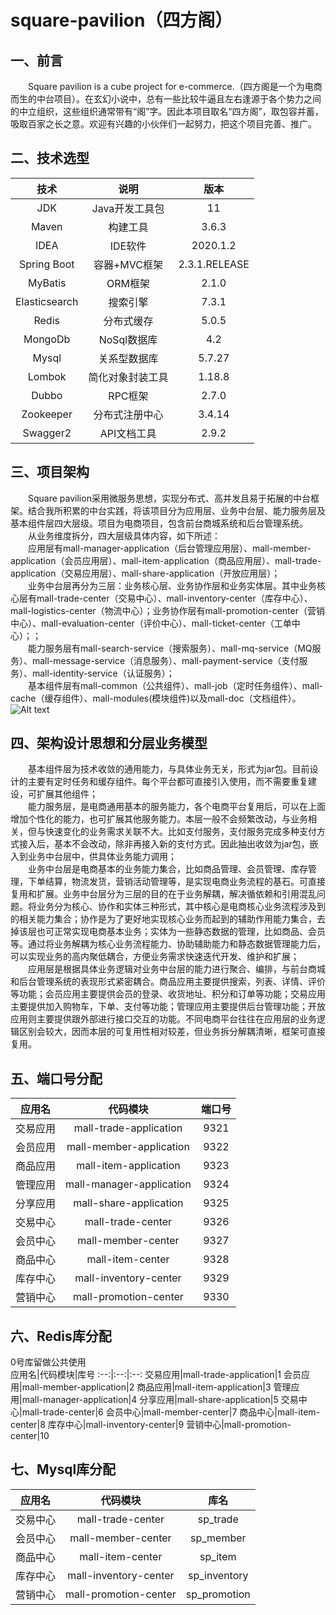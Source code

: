 # square-pavilion（四方阁）

## 一、前言

&emsp;&emsp;Square pavilion is a cube project for e-commerce.（四方阁是一个为电商而生的中台项目）。在玄幻小说中，总有一些比较牛逼且左右逢源于各个势力之间的中立组织，这些组织通常带有“阁”字。因此本项目取名“四方阁”，取包容并蓄，吸取百家之长之意。欢迎有兴趣的小伙伴们一起努力，把这个项目完善、推广。


## 二、技术选型

技术|说明|版本
:--:|:--:|:--:
JDK|Java开发工具包|11
Maven|构建工具|3.6.3
IDEA|IDE软件|2020.1.2
Spring Boot|容器+MVC框架|2.3.1.RELEASE
MyBatis|ORM框架|2.1.0
Elasticsearch|搜索引擎|7.3.1
Redis|分布式缓存|5.0.5
MongoDb|NoSql数据库|4.2
Mysql|关系型数据库|5.7.27
Lombok|简化对象封装工具|1.18.8
Dubbo|RPC框架|2.7.0
Zookeeper|分布式注册中心|3.4.14
Swagger2|API文档工具|2.9.2


## 三、项目架构

&emsp;&emsp;Square pavilion采用微服务思想，实现分布式、高并发且易于拓展的中台框架。结合我所积累的中台实践，将该项目分为应用层、业务中台层、能力服务层及基本组件层四大层级。项目为电商项目，包含前台商城系统和后台管理系统。  
&emsp;&emsp;从业务维度拆分，四大层级具体内容，如下所述：  
&emsp;&emsp;应用层有mall-manager-application（后台管理应用层）、mall-member-application（会员应用层）、mall-item-application（商品应用层）、mall-trade-application（交易应用层）、mall-share-application（开放应用层）；  
&emsp;&emsp;业务中台层再分为三层：业务核心层、业务协作层和业务实体层。其中业务核心层有mall-trade-center（交易中心）、mall-inventory-center（库存中心）、mall-logistics-center（物流中心）；业务协作层有mall-promotion-center（营销中心）、mall-evaluation-center（评价中心）、mall-ticket-center（工单中心）；；  
&emsp;&emsp;能力服务层有mall-search-service（搜索服务）、mall-mq-service（MQ服务）、mall-message-service（消息服务）、mall-payment-service（支付服务）、mall-identity-service（认证服务）；  
&emsp;&emsp;基本组件层有mall-common（公共组件）、mall-job（定时任务组件）、mall-cache（缓存组件）、mall-modules(模块组件)以及mall-doc（文档组件）。  
![Alt text](https://raw.githubusercontent.com/ChenJincheng-Gencent/square-pavilion/master/mall/mall-doc/%E6%9E%B6%E6%9E%84/Square%20Pavilion%E6%9E%B6%E6%9E%84%E5%9B%BE.png "Square Pavilion架构图")

## 四、架构设计思想和分层业务模型
&emsp;&emsp;基本组件层为技术收敛的通用能力，与具体业务无关，形式为jar包。目前设计的主要有定时任务和缓存组件。每个平台都可直接引入使用，而不需要重复建设，可扩展其他组件；  
&emsp;&emsp;能力服务层，是电商通用基本的服务能力，各个电商平台复用后，可以在上面增加个性化的能力，也可扩展其他服务能力。本层一般不会频繁改动，与业务相关，但与快速变化的业务需求关联不大。比如支付服务，支付服务完成多种支付方式接入后，基本不会改动，除非再接入新的支付方式。因此抽出收敛为jar包，嵌入到业务中台层中，供具体业务能力调用；  
&emsp;&emsp;业务中台层是电商基本的业务能力集合，比如商品管理、会员管理、库存管理，下单结算，物流发货，营销活动管理等，是实现电商业务流程的基石。可直接复用和扩展。业务中台层分为三层的目的在于业务解耦，解决循依赖和引用混乱问题。将业务分为核心、协作和实体三种形式，其中核心是电商核心业务流程涉及到的相关能力集合；协作是为了更好地实现核心业务而起到的辅助作用能力集合，去掉该层也可正常实现电商基本业务；实体为一些静态数据的管理，比如商品、会员等。通过将业务解耦为核心业务流程能力、协助辅助能力和静态数据管理能力后，可以实现业务的高内聚低耦合，方便业务需求快速迭代开发、维护和扩展；  
&emsp;&emsp;应用层是根据具体业务逻辑对业务中台层的能力进行聚合、编排，与前台商城和后台管理系统的表现形式紧密耦合。商品应用主要提供搜索，列表、详情、评价等功能；会员应用主要提供会员的登录、收货地址、积分和订单等功能；交易应用主要提供加入购物车，下单、支付等功能；管理应用主要提供后台管理功能；开放应用则主要提供跟外部进行接口交互的功能。不同电商平台往往在应用层的业务逻辑区别会较大，因而本层的可复用性相对较差，但业务拆分解耦清晰，框架可直接复用。  

## 五、端口号分配
应用名|代码模块|端口号
:--:|:--:|:--:
交易应用|mall-trade-application|9321
会员应用|mall-member-application|9322
商品应用|mall-item-application|9323
管理应用|mall-manager-application|9324
分享应用|mall-share-application|9325
交易中心|mall-trade-center|9326
会员中心|mall-member-center|9327
商品中心|mall-item-center|9328
库存中心|mall-inventory-center|9329
营销中心|mall-promotion-center|9330  

## 六、Redis库分配
0号库留做公共使用  
应用名|代码模块|库号
:--:|:--:|:--:
交易应用|mall-trade-application|1
会员应用|mall-member-application|2
商品应用|mall-item-application|3
管理应用|mall-manager-application|4
分享应用|mall-share-application|5
交易中心|mall-trade-center|6
会员中心|mall-member-center|7
商品中心|mall-item-center|8
库存中心|mall-inventory-center|9
营销中心|mall-promotion-center|10  

## 七、Mysql库分配
应用名|代码模块|库名
:--:|:--:|:--:
交易中心|mall-trade-center|sp_trade
会员中心|mall-member-center|sp_member
商品中心|mall-item-center|sp_item
库存中心|mall-inventory-center|sp_inventory
营销中心|mall-promotion-center|sp_promotion
